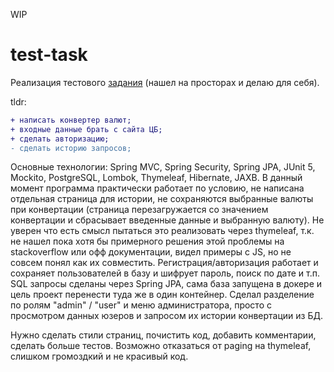 WIP

# test-task
Реализация тестового [задания](https://github.com/revkov/JAVA.SB2.TEST) (нашел на просторах и делаю для себя).

tldr: 
```diff
+ написать конвертер валют;
+ входные данные брать с сайта ЦБ;
+ сделать авторизацию;
- сделать историю запросов;
```

 Основные технологии: Spring MVC, Spring Security, Spring JPA, JUnit 5, Mockito, PostgreSQL, Lombok, Thymeleaf,
Hibernate, JAXB.
 В данный момент программа практически работает по условию, не написана отдельная страница для истории, не сохраняются
выбранные валюты при конвертации (страница перезагружается со значением конвертации и сбрасывает введенные данные и
выбранную валюту). Не уверен что есть смысл пытаться это реализовать через thymeleaf, т.к. не нашел пока хотя бы
примерного решения этой проблемы на stackoverflow или офф документации, видел примеры с JS, но не совсем понял как
их совместить.
 Регистрация/авторизация работает и сохраняет пользователей в базу и шифрует пароль, поиск по дате и т.п. SQL запросы
сделаны через Spring JPA, сама база запущена в докере и цель проект перенести туда же в один контейнер.
Сделал разделение по ролям "admin" / "user" и меню администратора, просто с просмотром данных юзеров и запросом их
истории конвертации из БД.
 
 Нужно сделать стили страниц, почистить код, добавить комментарии, сделать больше тестов. Возможно отказаться от paging
на thymeleaf, слишком громоздкий и не красивый код.
